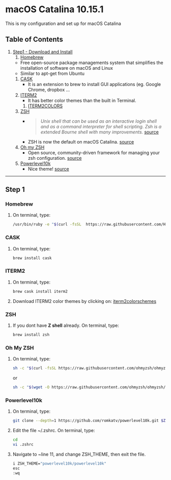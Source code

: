 # macOS Catalina 10.15.1
This is my configuration and set up for macOS Catalina

## Table of Contents
1. [Step1 - Download and Install](#step-1)
    1. [Homebrew](#homebrew)
      * Free open-source package managements system that simplifies the installation of software on macOS and Linux
      * Similar to apt-get from Ubuntu
    1. [CASK](#cask)
        * It is an extension to brew to install GUI applications (eg. Google Chrome, dropbox ...
    1. [ITERM2](#iterm2) 
        * It has better color themes than the built in Terminal.
        1. [ITERM2COLORS](http://iterm2colorschemes.com/)
    1. [ZSH](#zsh)
        * >*Unix shell that can be used as an interactive login shell and as a command interpreter for shell scripting. Zsh is a  extended Bourne shell with many improvements.* [source](https://en.wikipedia.org/wiki/Z_shell)
        * ZSH is now the default on macOS Catalina. [source](https://support.apple.com/en-us/HT208050)
    1. [Oh my ZSH](#oh-my-zsh)
        * Open source, community-driven framework for managing your zsh configuration. [source](https://github.com/ohmyzsh/ohmyzsh)
    1. [Powerlevel10k](#powerlevel10k)
       * Nice theme! [source](https://github.com/romkatv/powerlevel10k/blob/master/README.md#recommended-meslo-nerd-font-patched-for-powerlevel10k)


-----------------------------------------------------------------------------------

## Step 1
  ### Homebrew
  1. On terminal, type:
      ```sh
      /usr/bin/ruby -e "$(curl -fsSL  https://raw.githubusercontent.com/Homebrew/install/master/install)"
      ```
  ### CASK
  1. On terminal, type:
      ```sh
      brew install cask 
      ```
  ### ITERM2
  1. On terminal, type:
      ```sh
      brew cask install iterm2
      ``` 
  2. Download ITERM2 color themes by clicking on:
      [iterm2colorschemes](https://github.com/mbadolato/iTerm2-Color-Schemes/zipball/master)

  ### ZSH
  1. If you dont have **Z shell** already. On terminal, type:
      ```sh
      brew install zsh
      ``` 
  ### Oh My ZSH
  1. On terminal, type:
      ```sh
      sh -c "$(curl -fsSL https://raw.githubusercontent.com/ohmyzsh/ohmyzsh/master/tools/install.sh)"
      ```
      or
      ```sh
      sh -c "$(wget -O https://raw.githubusercontent.com/ohmyzsh/ohmyzsh/master/tools/install.sh)"
      ```
      
   ### Powerlevel10k
   1. On terminal, type:
      ```sh
      git clone --depth=1 https://github.com/romkatv/powerlevel10k.git $ZSH_CUSTOM/themes/powerlevel10k
      ```
      
   2. Edit the file ~/.zshrc. On terminal, type:
      ```sh
      cd
      vi .zshrc
      ```
   3. Navigate to ~line 11, and change ZSH_THEME, then exit the file.
      ```sh
      i ZSH_THEME="powerlevel10k/powerlevel10k"
      esc
      :wq
      ```


      


  
    
